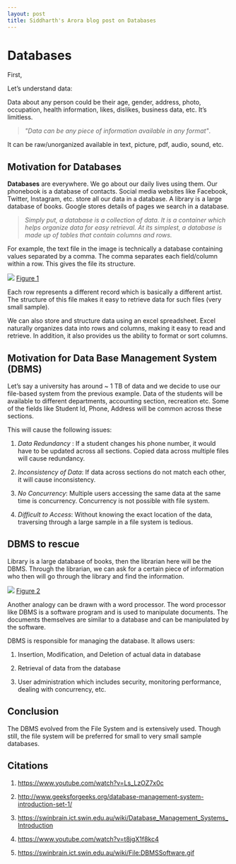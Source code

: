 ```yaml
---
layout: post
title: Siddharth's Arora blog post on Databases
---
```


# **Databases**

First,


Let’s understand data:

Data about any person could be their age, gender, address, photo, occupation, health information, likes, dislikes, business data, etc. It’s limitless.

> *"Data can be any piece of information available in any format"*.


It can be raw/unorganized available in text, picture, pdf, audio, sound, etc.


## **Motivation for Databases** ##

**Databases** are everywhere. We go about our daily lives using them. Our phonebook is a database of contacts. Social media websites like Facebook, Twitter, Instagram, etc. store all our data in a database. A library is a large database of books. Google stores details of pages we search in a database.

> *Simply put, a database is a collection of data. It is a container which helps organize data for easy retrieval. At its simplest, a database is made up of tables that contain columns and rows.*


For example, the text file in the image is technically a database containing values separated by a comma. The comma separates each field/column within a row. This gives the file its structure.

![](CSVandExcel.png)
[Figure 1]()


Each row represents a different record which is basically a different artist. The structure of this file makes it easy to retrieve data for such files (very small sample).


We can also store and structure data using an excel spreadsheet. Excel naturally organizes data into rows and columns, making it easy to read and retrieve. In addition, it also provides us the ability to format or sort columns.

 ## **Motivation for Data Base Management System (DBMS)** ##

Let’s say a university has around ~ 1 TB of data and we decide to use our file-based system from the previous example. Data of the students will be available to different departments, accounting section, recreation etc. Some of the fields like Student Id, Phone, Address will be common across these sections.

 This will cause the following issues:

  1.	*Data Redundancy* : If a student changes his phone number, it would have to be updated across all sections. Copied data across multiple files will cause redundancy.


  2.	*Inconsistency of Data*: If data across sections do not match each other, it will cause inconsistency.

  3. *No Concurrency*:  Multiple users accessing the same data at the same time is concurrency. Concurrency is not possible with file system.

  4. *Difficult to Access*: Without knowing the exact location of the data, traversing through a large sample in a file system is tedious.

## **DBMS to rescue** ##

Library is a large database of books, then the librarian here will be the DBMS. Through the librarian, we can ask for a certain piece of information who then will go through the library and find the information.

![](DBMS.PNG)
[Figure 2](https://swinbrain.ict.swin.edu.au/wiki/File:DBMSSoftware.gif)

Another analogy can be drawn with a word processor. The word processor like DBMS is a software program and is used to manipulate documents. The documents themselves are similar to a database and can be manipulated by the software.


DBMS is responsible for managing the database. It allows users:
1.	Insertion, Modification, and Deletion of actual data in database


2.	Retrieval of data from the database


3.	User administration which includes security, monitoring performance, dealing with concurrency, etc.

## **Conclusion** ##


The DBMS evolved from the File System and is extensively used. Though still, the file system will be preferred for small to very small sample databases.


## **Citations** ##

1. https://www.youtube.com/watch?v=Ls_LzOZ7x0c

2. http://www.geeksforgeeks.org/database-management-system-introduction-set-1/

3. https://swinbrain.ict.swin.edu.au/wiki/Database_Management_Systems_Introduction

4. https://www.youtube.com/watch?v=t8jgX1f8kc4

5. https://swinbrain.ict.swin.edu.au/wiki/File:DBMSSoftware.gif
